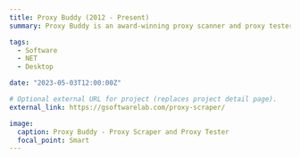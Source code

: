 ```yaml
---
title: Proxy Buddy (2012 - Present)
summary: Proxy Buddy is an award-winning proxy scanner and proxy tester. It allows to automatically and easily scrape, test, filter, and export thousands of public proxy servers according to your requirements.

tags:
  - Software
  - NET
  - Desktop

date: "2023-05-03T12:00:00Z"

# Optional external URL for project (replaces project detail page).
external_link: https://gsoftwarelab.com/proxy-scraper/

image:
  caption: Proxy Buddy - Proxy Scraper and Proxy Tester
  focal_point: Smart
---
```

